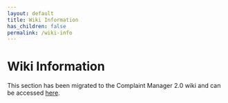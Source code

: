 ```yaml
---
layout: default
title: Wiki Information
has_children: false
permalink: /wiki-info
---
```


# Wiki Information

This section has been migrated to the Complaint Manager 2.0 wiki and can be accessed [here](https://impactworkers.github.io/iw-complaint-manager/wiki-info).
